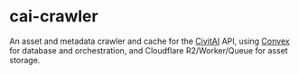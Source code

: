 # cai-crawler

An asset and metadata crawler and cache for the [CivitAI](https://civitai.com) API, using [Convex](https://convex.dev) for database and orchestration, and Cloudflare R2/Worker/Queue for asset storage.
